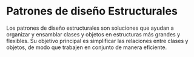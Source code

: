 # Patrones de diseño Estructurales

Los patrones de diseño estructurales son soluciones que ayudan a organizar y ensamblar clases y objetos en estructuras más grandes y flexibles. Su objetivo principal es simplificar las relaciones entre clases y objetos, de modo que trabajen en conjunto de manera eficiente.
